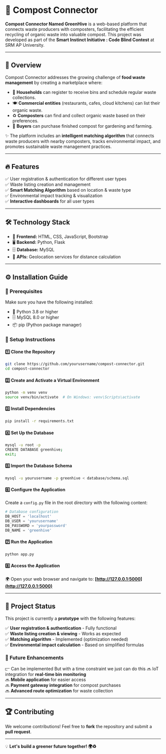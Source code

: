  # 🌱 Compost Connector

**Compost Connector Named GreenHive** is a web-based platform that connects waste producers with composters, facilitating the efficient recycling of organic waste into valuable compost. This project was developed as part of the **Smart Instinct Initiative : Code Blind Contest** at SRM AP University.

---

## 🚀 Overview
Compost Connector addresses the growing challenge of **food waste management** by creating a marketplace where:

- 🏡 **Households** can register to receive bins and schedule regular waste collections.
- 🍽️ **Commercial entities** (restaurants, cafes, cloud kitchens) can list their organic waste.
- ♻️ **Composters** can find and collect organic waste based on their preferences.
- 🌿 **Buyers** can purchase finished compost for gardening and farming.

✨ The platform includes an **intelligent matching algorithm** that connects waste producers with nearby composters, tracks environmental impact, and promotes sustainable waste management practices.

---

## 🔥 Features
✅ User registration & authentication for different user types  
✅ Waste listing creation and management  
✅ **Smart Matching Algorithm** based on location & waste type  
✅ Environmental impact tracking & visualization  
✅ **Interactive dashboards** for all user types  

---

## 🛠️ Technology Stack
- 🎨 **Frontend:** HTML, CSS, JavaScript, Bootstrap
- 🖥️ **Backend:** Python, Flask
- 🗄️ **Database:** MySQL
- 📍 **APIs:** Geolocation services for distance calculation

---

## ⚙️ Installation Guide
### 🔹 Prerequisites
Make sure you have the following installed:
- 🐍 Python 3.8 or higher
- 🗄️ MySQL 8.0 or higher
- 📦 pip (Python package manager)

### 🔹 Setup Instructions
#### 1️⃣ Clone the Repository
```bash
git clone https://github.com/yourusername/compost-connector.git
cd compost-connector
```

#### 2️⃣ Create and Activate a Virtual Environment
```bash
python -m venv venv
source venv/bin/activate  # On Windows: venv\Scripts\activate
```

#### 3️⃣ Install Dependencies
```bash
pip install -r requirements.txt
```

#### 4️⃣ Set Up the Database
```bash
mysql -u root -p
CREATE DATABASE greenhive;
exit;
```

#### 5️⃣ Import the Database Schema
```bash
mysql -u yourusername -p greenhive < database/schema.sql
```

#### 6️⃣ Configure the Application
Create a `config.py` file in the root directory with the following content:
```python
# Database configuration
DB_HOST = 'localhost'
DB_USER = 'yourusername'
DB_PASSWORD = 'yourpassword'
DB_NAME = 'greenhive'
```

#### 7️⃣ Run the Application
```bash
python app.py
```

#### 8️⃣ Access the Application
🌍 Open your web browser and navigate to: **[http://127.0.0.1:5000](http://127.0.0.1:5000)**

---

## 📌 Project Status
This project is currently a **prototype** with the following features:

✅ **User registration & authentication** - Fully functional  
✅ **Waste listing creation & viewing** - Works as expected  
✅ **Matching algorithm** - Implemented (optimization needed)  
✅ **Environmental impact calculation** - Based on simplified formulas  

### 🚀 Future Enhancements
⫍ Can be implemented But with a time constraint we just can do this
🔜 IoT integration for **real-time bin monitoring**  
🔜 **Mobile application** for easier access  
🔜 **Payment gateway integration** for compost purchases  
🔜 **Advanced route optimization** for waste collection  

---

## 🏆 Contributing
We welcome contributions! Feel free to **fork** the repository and submit a **pull request**.

---

💡 **Let's build a greener future together! 🌍♻️**
